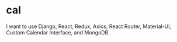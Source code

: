 # cal

I want to use Django, React, Redux, Axios, React Router, Material-UI, Custom Calendar Interface, and MongoDB. 